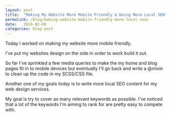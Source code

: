 ```yaml
---
layout: post
title:  "Making My Website More Mobile Friendly & Doing More Local SEO"
permalink: /blog/making-website-mobile-friendly-more-local-seo/
date:   2024-02-08
categories: blog post
---
```

Today I worked on making my website more mobile friendly. 

I've put my websites design on the side in order to work build it out.

So far I've sprinkled a few media queries to make the my home and blog
pages fit in to mobile devices but eventually I'll go back and write a
@mixin to clean up the code in my SCSS/CSS file.

Another one of my goals today is to write more local SEO content for my web design services.

My goal is try to cover as many relevant keywords as possible. I've noticed that a lot of the keywords I'm aiming to rank for are pretty easy to compete with.